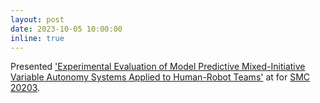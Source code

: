 ```yaml
---
layout: post
date: 2023-10-05 10:00:00
inline: true
---
```


Presented ['Experimental Evaluation of Model Predictive Mixed-Initiative Variable Autonomy Systems Applied to Human-Robot Teams'](https://youtu.be/D-jBP9aBAHE) at for [SMC 20203](https://ieeesmc2023.org/). 
